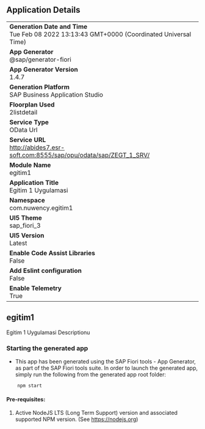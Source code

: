 ## Application Details
|               |
| ------------- |
|**Generation Date and Time**<br>Tue Feb 08 2022 13:13:43 GMT+0000 (Coordinated Universal Time)|
|**App Generator**<br>@sap/generator-fiori|
|**App Generator Version**<br>1.4.7|
|**Generation Platform**<br>SAP Business Application Studio|
|**Floorplan Used**<br>2listdetail|
|**Service Type**<br>OData Url|
|**Service URL**<br>http://abides7.esr-soft.com:8555/sap/opu/odata/sap/ZEGT_1_SRV/
|**Module Name**<br>egitim1|
|**Application Title**<br>Egitim 1 Uygulamasi|
|**Namespace**<br>com.nuwency.egitim1|
|**UI5 Theme**<br>sap_fiori_3|
|**UI5 Version**<br>Latest|
|**Enable Code Assist Libraries**<br>False|
|**Add Eslint configuration**<br>False|
|**Enable Telemetry**<br>True|

## egitim1

Egitim 1 Uygulamasi Descriptionu

### Starting the generated app

-   This app has been generated using the SAP Fiori tools - App Generator, as part of the SAP Fiori tools suite.  In order to launch the generated app, simply run the following from the generated app root folder:

```
    npm start
```

#### Pre-requisites:

1. Active NodeJS LTS (Long Term Support) version and associated supported NPM version.  (See https://nodejs.org)


